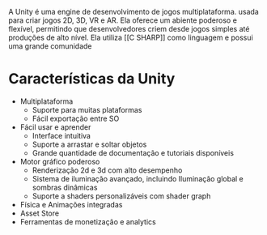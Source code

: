 A Unity é uma engine de desenvolvimento de jogos multiplataforma. usada para criar jogos 2D, 3D, VR e AR. Ela oferece um abiente poderoso e flexível, permitindo que desenvolvedores criem desde jogos simples até produções de alto nível. Ela utiliza [[C SHARP]] como linguagem e possui uma grande comunidade

# Características da Unity
* Multiplataforma
	* Suporte para muitas plataformas
	* Fácil exportação entre SO
* Fácil usar e aprender
	* Interface intuitiva
	* Suporte a arrastar e soltar objetos
	* Grande quantidade de documentação e tutoriais disponíveis
* Motor gráfico poderoso
	* Renderização 2d e 3d com alto desempenho
	* Sistema de iluminação avançado, incluindo Iluminação global e sombras dinâmicas
	* Suporte a shaders personalizáveis com shader graph
* Física e Animações integradas
* Asset Store
* Ferramentas de monetização e analytics